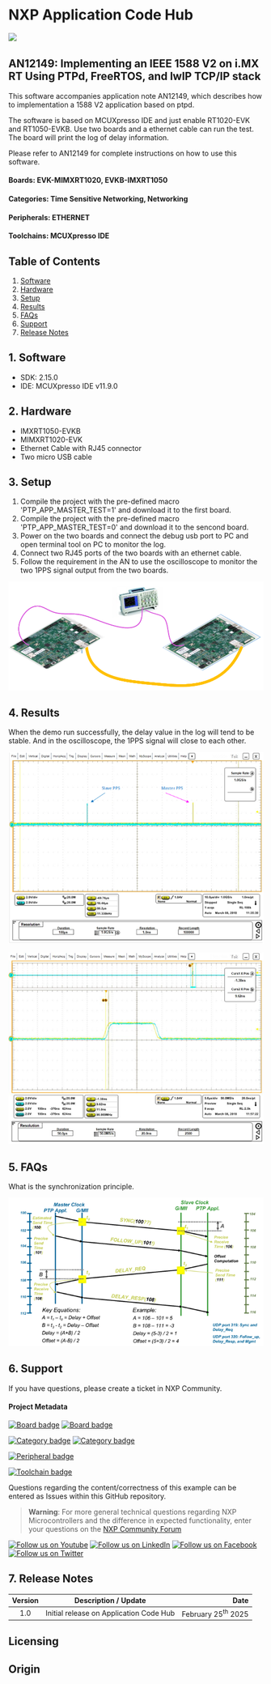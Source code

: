 # NXP Application Code Hub
[<img src="https://mcuxpresso.nxp.com/static/icon/nxp-logo-color.svg" width="100"/>](https://www.nxp.com)

## AN12149: Implementing an IEEE 1588 V2 on i.MX RT  Using PTPd, FreeRTOS, and lwIP TCP/IP  stack

This software accompanies application note AN12149, which describes how to implementation a 1588 V2 application based on ptpd.

The software is based on MCUXpresso IDE and just enable RT1020-EVK and RT1050-EVKB. Use two boards and a ethernet cable can run the test. The board will print the log of delay information.

Please refer to AN12149 for complete instructions on how to use this software.

#### Boards: EVK-MIMXRT1020, EVKB-IMXRT1050
#### Categories: Time Sensitive Networking, Networking
#### Peripherals: ETHERNET
#### Toolchains: MCUXpresso IDE

## Table of Contents
1. [Software](#step1)
2. [Hardware](#step2)
3. [Setup](#step3)
4. [Results](#step4)
5. [FAQs](#step5) 
6. [Support](#step6)
7. [Release Notes](#step7)

## 1. Software<a name="step1"></a>
- SDK: 2.15.0
- IDE: MCUXpresso IDE v11.9.0

## 2. Hardware<a name="step2"></a>
- IMXRT1050-EVKB
- MIMXRT1020-EVK
- Ethernet Cable with RJ45 connector
- Two micro USB cable

## 3. Setup<a name="step3"></a>
1. Compile the project with the pre-defined macro 'PTP_APP_MASTER_TEST=1' and download it to the first board.
2. Compile the project with the pre-defined macro 'PTP_APP_MASTER_TEST=0' and download it to the sencond board.
3. Power on the two boards and connect the debug usb port to PC and open terminal tool on PC to monitor the log.
4. Connect two RJ45 ports of the two boards with an ethernet cable.
5. Follow the requirement in the AN to use the oscilloscope to monitor the two 1PPS signal output from the two boards.

![picture](images/setup.png)


## 4. Results<a name="step4"></a>
When the demo run successfully, the delay value in the log will tend to be stable. And in the oscilloscope, the 1PPS signal will close to each other.

![picture](images/result1.png)

![picture](images/result2.png)


## 5. FAQs<a name="step5"></a>
What is the synchronization principle.

![picture](images/sync_principle.png)

## 6. Support<a name="step6"></a>
If you have questions, please create a ticket in NXP Community.

#### Project Metadata

<!----- Boards ----->
[![Board badge](https://img.shields.io/badge/Board-EVK&ndash;MIMXRT1020-blue)](https://www.nxp.com/pip/MIMXRT1020-EVK)
[![Board badge](https://img.shields.io/badge/Board-EVKB&ndash;IMXRT1050-blue)](https://www.nxp.com/pip/MIMXRT1050-EVK)

<!----- Categories ----->
[![Category badge](https://img.shields.io/badge/Category-TIME%20SENSITIVE%20NETWORKING-yellowgreen)](https://mcuxpresso.nxp.com/appcodehub?category=tsn)
[![Category badge](https://img.shields.io/badge/Category-NETWORKING-yellowgreen)](https://mcuxpresso.nxp.com/appcodehub?category=networking)

<!----- Peripherals ----->
[![Peripheral badge](https://img.shields.io/badge/Peripheral-ETHERNET-yellow)](https://mcuxpresso.nxp.com/appcodehub?peripheral=ethernet)

<!----- Toolchains ----->
[![Toolchain badge](https://img.shields.io/badge/Toolchain-MCUXPRESSO%20IDE-orange)](https://mcuxpresso.nxp.com/appcodehub?toolchain=mcux)

Questions regarding the content/correctness of this example can be entered as Issues within this GitHub repository.

>**Warning**: For more general technical questions regarding NXP Microcontrollers and the difference in expected functionality, enter your questions on the [NXP Community Forum](https://community.nxp.com/)

[![Follow us on Youtube](https://img.shields.io/badge/Youtube-Follow%20us%20on%20Youtube-red.svg)](https://www.youtube.com/NXP_Semiconductors)
[![Follow us on LinkedIn](https://img.shields.io/badge/LinkedIn-Follow%20us%20on%20LinkedIn-blue.svg)](https://www.linkedin.com/company/nxp-semiconductors)
[![Follow us on Facebook](https://img.shields.io/badge/Facebook-Follow%20us%20on%20Facebook-blue.svg)](https://www.facebook.com/nxpsemi/)
[![Follow us on Twitter](https://img.shields.io/badge/X-Follow%20us%20on%20X-black.svg)](https://x.com/NXP)

## 7. Release Notes<a name="step7"></a>
| Version | Description / Update                           | Date                        |
|:-------:|------------------------------------------------|----------------------------:|
| 1.0     | Initial release on Application Code Hub        | February 25<sup>th</sup> 2025 |

## Licensing



## Origin

